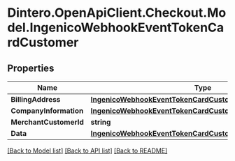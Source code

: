# Dintero.OpenApiClient.Checkout.Model.IngenicoWebhookEventTokenCardCustomer

## Properties

Name | Type | Description | Notes
------------ | ------------- | ------------- | -------------
**BillingAddress** | [**IngenicoWebhookEventTokenCardCustomerBillingAddress**](IngenicoWebhookEventTokenCardCustomerBillingAddress.md) |  | [optional] 
**CompanyInformation** | [**IngenicoWebhookEventTokenCardCustomerCompanyInformation**](IngenicoWebhookEventTokenCardCustomerCompanyInformation.md) |  | [optional] 
**MerchantCustomerId** | **string** |  | [optional] 
**Data** | [**IngenicoWebhookEventTokenCardCustomerData**](IngenicoWebhookEventTokenCardCustomerData.md) |  | [optional] 

[[Back to Model list]](../README.md#documentation-for-models) [[Back to API list]](../README.md#documentation-for-api-endpoints) [[Back to README]](../README.md)

